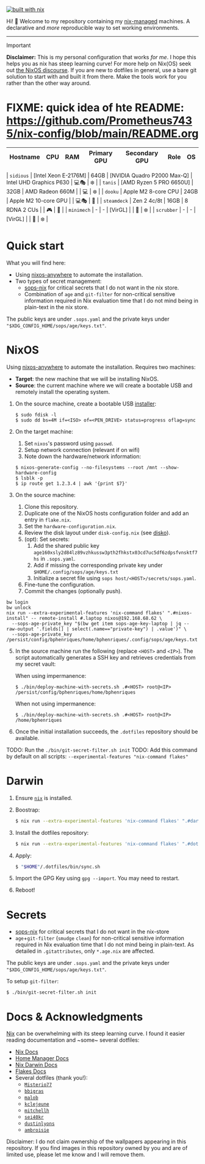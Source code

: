 [![built with nix](https://builtwithnix.org/badge.svg)](https://builtwithnix.org)

Hi! 👋 Welcome to my repository containing my [nix-managed](https://nixos.org/) machines. A declarative and _more_ reproducible way to set working environments.

----

> [!IMPORTANT]
> **Disclaimer:** This is my personal configuration that works _for me_. I hope this helps you as nix has steep learning curve!
> For more help on Nix(OS) seek out [the NixOS discourse](https://discourse.nixos.org).
> If you are new to dotfiles in general, use a bare git solution to start with and built it from there. Make the tools work for you rather than the other way around.

# FIXME: quick idea of hte README: https://github.com/Prometheus7435/nix-config/blob/main/README.org

|   Hostname  |               CPU              |  RAM  |         Primary GPU         |      Secondary GPU      | Role | OS  |
| :---------: | :----------------------------: | :---: | :-------------------------: | :---------------------: | :--: | :-: |

| `sidious`   | [Intel Xeon E-2176M]           | 64GB  | [NVIDIA Quadro P2000 Max-Q] | Intel UHD Graphics P630 | 💻️🎭️ | ❄️  |
| `tanis`     | [AMD Ryzen 5 PRO 6650U]        | 32GB  | AMD Radeon 660M             |                         | 💻️   | ❄️  |
| `dooku`     | Apple M2 8-core CPU            | 24GB  | Apple M2 10-core GPU        |                         | 💻️🎭️ | 🍏  | 
| `steamdeck` | Zen 2 4c/8t                    | 16GB  | 8 RDNA 2 CUs                |                         | 🎮️   | 🐧  | 
| `minimech`  | -                              | -     | [VirGL]                     |                         | 🐄   | ❄️  | 
| `scrubber`  | -                              | -     | [VirGL]                     |                         | 🐄   | ❄️  | 

# Quick start
 


What you will find here:
- Using [nixos-anywhere](https://github.com/nix-community/nixos-anywhere) to automate the installation.
- Two types of secret management:
  - [sops-nix](https://github.com/Mic92/sops-nix) for critical secrets that I do not want in the nix store.
  - Combination of `age` and `git-filter` for non-critical sensitive information required in Nix evaluation time that I do not mind being in plain-text in the nix store.

The public keys are under `.sops.yaml` and the private keys under `"$XDG_CONFIG_HOME/sops/age/keys.txt"`.


# NixOS

Using [nixos-anywhere](https://github.com/nix-community/nixos-anywhere) to automate the installation. Requires two machines:
- **Target**: the new machine that we will be installing NixOS.
- **Source**: the current machine where we will create a bootable USB and remotely install the operating system.

1. On the source machine, create a bootable USB [installer](https://nixos.org/download/):

   ```
   $ sudo fdisk -l
   $ sudo dd bs=4M if=<ISO> of=<PEN_DRIVE> status=progress oflag=sync
   ```

2. On the target machine:
   1. Set `nixos`'s password using `passwd`. 
   2. Setup network connection (relevant if on wifi)
   3. Note down the hardware/network information:

   ```
   $ nixos-generate-config --no-filesystems --root /mnt --show-hardware-config
   $ lsblk -p
   $ ip route get 1.2.3.4 | awk '{print $7}'
   ```

3. On the source machine:
   1. Clone this repository.
   2. Duplicate one of the NixOS hosts configuration folder and add an entry in `flake.nix`.
   3. Set the `hardware-configuration.nix`.
   4. Review the disk layout under `disk-config.nix` (see [disko](https://github.com/nix-community/disko)).
   5. (opt): Set secrets:
      1. Add the shared public key `age160xsly2d84lz89vzhkussw3pth2fhkstx03cd7uc5df6zdpsfvnsktf7hs` in `.sops.yaml`.
      2. Add if missing the corresponding private key under `$HOME/.config/sops/age/keys.txt`
      3. Initialize a secret file using `sops host/<HOST>/secrets/sops.yaml`.
   6. Fine-tune the configuration.
   7. Commit the changes (optionally push).


```shell
bw login
bw unlock
nix run --extra-experimental-features 'nix-command flakes' ".#nixos-install" -- remote-install #.laptop nixos@192.168.68.62 \
  --sops-age-private_key "$(bw get item sops-age-key-laptop | jq --raw-output '.fields[] | select(.name=="private-key") | .value')" \
  --sops-age-private_key /persist/config/bphenriques/home/bphenriques/.config/sops/age/keys.txt
```

5. In the source machine run the following (replace `<HOST>` and `<IP>`). The script automatically generates a SSH key and retrieves credentials from my secret vault:

    When using impermanence:
    ```
    $ ./bin/deploy-machine-with-secrets.sh .#<HOST> root@<IP> /persist/config/bphenriques/home/bphenriques
    ```

    When not using impermanence:
    ```
    $ ./bin/deploy-machine-with-secrets.sh .#<HOST> root@<IP> /home/bphenriques
    ```

6. Once the initial installation succeeds, the `.dotfiles` repository should be available.

TODO: Run the `./bin/git-secret-filter.sh init`
TODO: Add this command by default on all scripts: `--experimental-features "nix-command flakes"`

# Darwin

1. Ensure [`nix`](https://nixos.org/manual/nix/stable/installation/installing-binary.html) is installed.

2. Boostrap:

   ```sh
   $ nix run --extra-experimental-features 'nix-command flakes' ".#darwin-install"
   ```
   
3. Install the dotfiles repository:

   ```sh
   $ nix run --extra-experimental-features 'nix-command flakes' ".#dotfiles-install" -- --host work-macos
   ```

4. Apply:
   ```sh
   $ "$HOME"/.dotfiles/bin/sync.sh
   ```

4. Import the GPG Key using `gpg --import`. You may need to restart.
   
5. Reboot!

# Secrets

- [sops-nix](https://github.com/Mic92/sops-nix) for critical secrets that I do not want in the nix-store
- `age`+`git-filter` (`smudge` `clean`) for non-critical sensitive information required in Nix evaluation time that I do not mind being in plain-text.
  As detailed in `.gitattributes`, only `*.age.nix` are affected.

The public keys are under `.sops.yaml` and the private keys under `"$XDG_CONFIG_HOME/sops/age/keys.txt"`.

To setup `git-filter`:
```shell
$ ./bin/git-secret-filter.sh init
```

# Docs & Acknowledgments

[Nix](https://nixos.org/) can be overwhelming with its steep learning curve. I found it easier reading documentation and ~some~ several dotfiles:
- [Nix Docs](https://nixos.org/guides/nix-pills/)
- [Home Manager Docs](https://nix-community.github.io/home-manager)
- [Nix Darwin Docs](https://daiderd.com/nix-darwin/manual/index.html)
- [Flakes Docs](https://nixos.wiki/wiki/Flakes)
- Several dotfiles (thank you!):
    - [`Misterio77`](https://github.com/Misterio77/nix-config) 
    - [`bbigras`](https://github.com/bbigras/nix-config)
    - [`malob`](https://github.com/malob/nixpkgs)
    - [`kclejeune`](https://github.com/kclejeune/system)
    - [`mitchellh`](https://github.com/mitchellh/nixos-config)
    - [`sei40kr`](https://github.com/sei40kr/dotfiles)
    - [`dustinlyons`](https://github.com/dustinlyons/nixos-config)
    - [`ambroisie`](https://git.belanyi.fr/ambroisie/nix-config/)

Disclaimer: I do not claim ownership of the wallpapers appearing in this repository. If you find images in this repository owned by you and are of limited use, please let me know and I will remove them.
